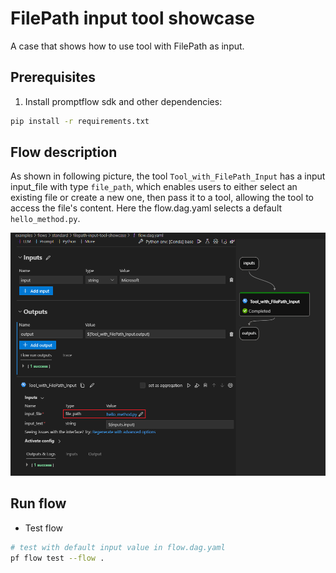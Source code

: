 # FilePath input tool showcase

A case that shows how to use tool with FilePath as input.

## Prerequisites

1. Install promptflow sdk and other dependencies:

```bash
pip install -r requirements.txt
```

## Flow description

As shown in following picture, the tool `Tool_with_FilePath_Input` has a input input_file with type `file_path`, which enables users to either select an existing file or create a new one, then pass it to a tool, allowing the tool to access the file's content. Here the flow.dag.yaml selects a default `hello_method.py`.

![flow_description](flow_description.png)

## Run flow

- Test flow

```bash
# test with default input value in flow.dag.yaml
pf flow test --flow .

```
